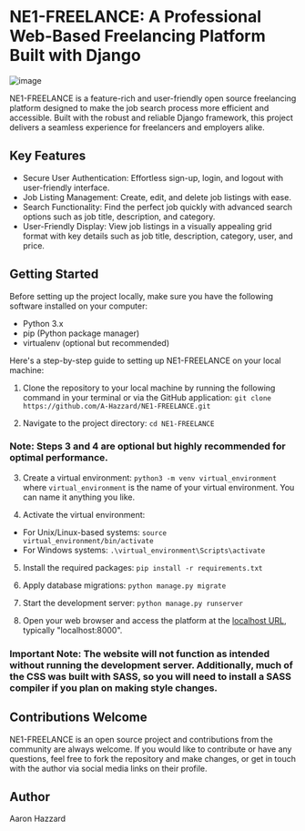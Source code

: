 # NE1-FREELANCE: A Professional Web-Based Freelancing Platform Built with Django
![image](https://user-images.githubusercontent.com/62683196/216718671-c5618604-ad2c-4723-b191-1feb053ed94e.png)

NE1-FREELANCE is a feature-rich and user-friendly open source freelancing platform designed to make the job search process more efficient and accessible. Built with the robust and reliable Django framework, this project delivers a seamless experience for freelancers and employers alike.

## Key Features
- Secure User Authentication: Effortless sign-up, login, and logout with user-friendly interface.
- Job Listing Management: Create, edit, and delete job listings with ease.
- Search Functionality: Find the perfect job quickly with advanced search options such as job title, description, and category.
- User-Friendly Display: View job listings in a visually appealing grid format with key details such as job title, description, category, user, and price.

## Getting Started
Before setting up the project locally, make sure you have the following software installed on your computer:
- Python 3.x
- pip (Python package manager)
- virtualenv (optional but recommended)

Here's a step-by-step guide to setting up NE1-FREELANCE on your local machine:

1. Clone the repository to your local machine by running the following command in your terminal or via the GitHub application:
``` git clone https://github.com/A-Hazzard/NE1-FREELANCE.git ```

2. Navigate to the project directory: 
``` cd NE1-FREELANCE ```
### Note: Steps 3 and 4 are optional but highly recommended for optimal performance.

3. Create a virtual environment:
``` python3 -m venv virtual_environment ``` where ``` virtual_environment ``` is the name of your virtual environment. You can name it anything you like.

4. Activate the virtual environment:
- For Unix/Linux-based systems: ``` source virtual_environment/bin/activate ```
- For Windows systems: ``` .\virtual_environment\Scripts\activate ```

5. Install the required packages:
``` pip install -r requirements.txt ```

6. Apply database migrations:
``` python manage.py migrate ```

7. Start the development server:
``` python manage.py runserver ```

8. Open your web browser and access the platform at the [localhost URL](http://localhost:8000), typically "localhost:8000".

### Important Note: The website will not function as intended without running the development server. Additionally, much of the CSS was built with SASS, so you will need to install a SASS compiler if you plan on making style changes.

## Contributions Welcome
NE1-FREELANCE is an open source project and contributions from the community are always welcome. If you would like to contribute or have any questions, feel free to fork the repository and make changes, or get in touch with the author via social media links on their profile.

## Author
Aaron Hazzard
